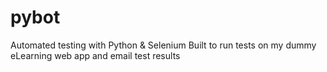 # pybot
Automated testing with Python &amp; Selenium
Built to run tests on my dummy eLearning web app and email test results
